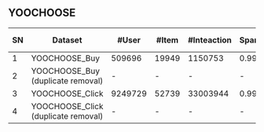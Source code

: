 ## YOOCHOOSE

| SN | Dataset                                      | \#User  | \#Item | \#Inteaction | Sparsity | Interaction Type | TimeStamp | User Context | Item Context | Interaction Context |
|----|----------------------------------------------|---------|--------|--------------|----------|------------------|-----------|--------------|--------------|---------------------|
| 1  | YOOCHOOSE\_Buy                               | 509696  | 19949  | 1150753      | 0\.9999  | Buy              | √         |              |              | √                   |
| 2  | YOOCHOOSE\_Buy  <br> \(duplicate removal\)   | \-      | \-     | \-           | \-       | Buy              | √         |              |              | √                   |
| 3  | YOOCHOOSE\_Click                             | 9249729 | 52739  | 33003944     | 0\.9999  | Click            | √         |              |              | √                   |
| 4  | YOOCHOOSE\_Click  <br> \(duplicate removal\) | \-      | \-     | \-           | \-       | Click            | √         |              |              | √                   |
